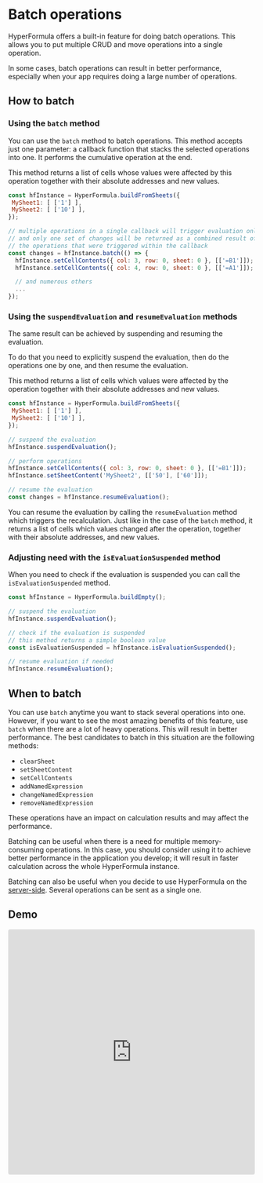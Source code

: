 # Batch operations

HyperFormula offers a built-in feature for doing batch operations.
This allows you to put multiple CRUD and move operations into a
single operation.

In some cases, batch operations can result in better performance,
especially when your app requires doing a large number of operations.

## How to batch

### Using the `batch` method

You can use the `batch` method to batch operations. This method accepts
just one parameter: a callback function that stacks the selected
operations into one. It performs the cumulative operation at the end.

This method returns a list of cells whose values were affected by this
operation together with their absolute addresses and new values.

```javascript
const hfInstance = HyperFormula.buildFromSheets({
 MySheet1: [ ['1'] ],
 MySheet2: [ ['10'] ],
});

// multiple operations in a single callback will trigger evaluation only once
// and only one set of changes will be returned as a combined result of all
// the operations that were triggered within the callback
const changes = hfInstance.batch(() => {
  hfInstance.setCellContents({ col: 3, row: 0, sheet: 0 }, [['=B1']]);
  hfInstance.setCellContents({ col: 4, row: 0, sheet: 0 }, [['=A1']]);

  // and numerous others
  ...
});
```

### Using the `suspendEvaluation` and `resumeEvaluation` methods

The same result can be achieved by suspending and resuming the
evaluation.

To do that you need to explicitly suspend the evaluation, then do the
operations one by one, and then resume the evaluation.

This method returns a list of cells which values were affected by the
operation together with their absolute addresses and new values.

```javascript
const hfInstance = HyperFormula.buildFromSheets({
 MySheet1: [ ['1'] ],
 MySheet2: [ ['10'] ],
});

// suspend the evaluation
hfInstance.suspendEvaluation();

// perform operations
hfInstance.setCellContents({ col: 3, row: 0, sheet: 0 }, [['=B1']]);
hfInstance.setSheetContent('MySheet2', [['50'], ['60']]);

// resume the evaluation
const changes = hfInstance.resumeEvaluation();
```

You can resume the evaluation by calling the `resumeEvaluation` method
which triggers the recalculation. Just like in the case of the `batch`
method, it returns a list of cells which values changed after the
operation, together with their absolute addresses, and new values.

### Adjusting need with the `isEvaluationSuspended` method

When you need to check if the evaluation is suspended you can
call the `isEvaluationSuspended` method.

```javascript
const hfInstance = HyperFormula.buildEmpty();

// suspend the evaluation
hfInstance.suspendEvaluation();

// check if the evaluation is suspended
// this method returns a simple boolean value
const isEvaluationSuspended = hfInstance.isEvaluationSuspended();

// resume evaluation if needed
hfInstance.resumeEvaluation();
```

## When to batch

You can use `batch` anytime you want to stack several operations into
one. However, if you want to see the most amazing benefits of this
feature, use `batch` when there are a lot of heavy operations.
This will result in better performance. The best candidates to
batch in this situation are the following methods:

* `clearSheet`
* `setSheetContent`
* `setCellContents`
* `addNamedExpression`
* `changeNamedExpression`
* `removeNamedExpression`

These operations have an impact on calculation results and may affect
the performance.

Batching can be useful when there is a need for multiple memory-consuming
operations. In this case, you should consider using it to achieve
better performance in the application you develop; it will result
in faster calculation across the whole HyperFormula instance.

Batching can also be useful when you decide to use HyperFormula
on the [server-side](server-side-installation). Several operations
can be sent as a single one.

## Demo

<iframe
     src="https://codesandbox.io/embed/github/handsontable/hyperformula-demos/tree/0.6.x/batch-operations?autoresize=1&fontsize=11&hidenavigation=1&theme=light&view=preview"
     style="width:100%; height:500px; border:0; border-radius: 4px; overflow:hidden;"
     title="handsontable/hyperformula-demos: batch-operations"
     allow="accelerometer; ambient-light-sensor; camera; encrypted-media; geolocation; gyroscope; hid; microphone; midi; payment; usb; vr; xr-spatial-tracking"
     sandbox="allow-autoplay allow-forms allow-modals allow-popups allow-presentation allow-same-origin allow-scripts"
   ></iframe>
